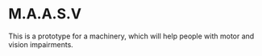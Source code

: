 # M.A.A.S.V
This is a prototype for a machinery, which will help people with motor and vision impairments.
